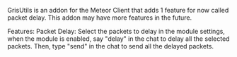 GrisUtils is an addon for the Meteor Client that adds 1 feature for now called packet delay.
This addon may have more features in the future.

Features:
    Packet Delay:
            Select the packets to delay in the module settings, when the module is enabled, say "delay" in the chat to delay all the selected packets.
            Then, type "send" in the chat to send all the delayed packets.
